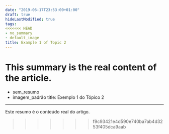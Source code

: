 ```yaml
---
date: "2019-06-17T23:53:00+01:00"
draft: true
hideLastModified: true
tags:
<<<<<<< HEAD
- no_summary
- default_image
title: Example 1 of Topic 2
---
```


This summary is the real content of the article. 
=======
- sem_resumo
- imagem_padrão
title: Exemplo 1 do Tópico 2
---

Este resumo é o conteúdo real do artigo. 
>>>>>>> f9c93421e4d590e740ba7ab4d3253f405dca9aab
